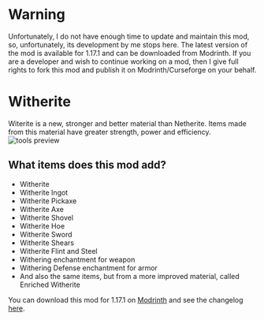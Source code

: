# Warning
Unfortunately, I do not have enough time to update and maintain this mod, so, unfortunately, its development by me stops here. The latest version of the mod is available for 1.17.1 and can be downloaded from Modrinth. If you are a developer and wish to continue working on a mod, then I give full rights to fork this mod and publish it on Modrinth/Curseforge on your behalf.

# Witherite
Witerite is a new, stronger and better material than Netherite. Items made from this material have greater strength, power and efficiency.
![tools preview](https://i.ibb.co/p4FG19X/brave-BEe1v-Say-VA.png)
## What items does this mod add?
- Witherite
- Witherite Ingot
- Witherite Pickaxe
- Witherite Axe
- Witherite Shovel
- Witherite Hoe
- Witherite Sword
- Witherite Shears
- Witherite Flint and Steel
- Withering enchantment for weapon
- Withering Defense enchantment for armor
- And also the same items, but from a more improved material, called Enriched Witherite

You can download this mod for 1.17.1 on [Modrinth](https://modrinth.com/mod/witherite) and see the changelog [here](https://github.com/FlamingCherry/Witherite/blob/main/CHANGELOG.md).

